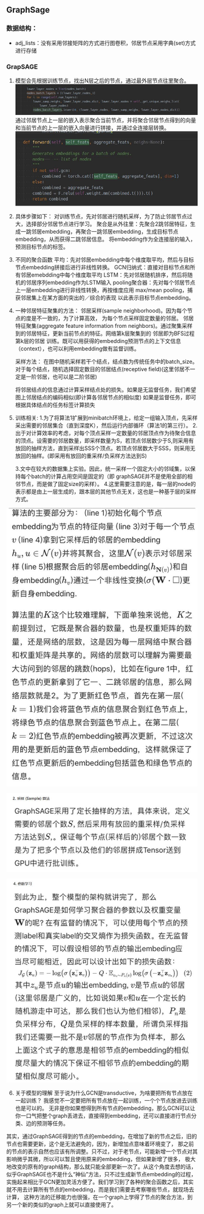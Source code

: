 ## GraphSage

### 数据结构：

* adj_lists：没有采用邻接矩阵的方式进行图卷积，邻居节点采用字典(set)方式进行存储


### GrapSAGE
1. 模型会先根据训练节点，找出N层之后的节点，通过最外层节点往里聚合。
	![](review_files/2.jpg)
	通过邻居节点上一层的嵌入表示聚合当前节点，并将聚合邻居节点得到的向量和当前节点的上一层的嵌入向量进行拼接，并通过全连接层转换。
	![](review_files/1.jpg)

2. 具体步骤如下：
	对训练节点，先对邻居进行随机采样，为了防止邻居节点过大，选择部分邻居节点进行学习。
	聚合是从外往里：先聚合2跳邻居特征，生成一跳邻居embedding，再聚合一跳邻居embedding，生成目标节点embedding，从而获得二跳邻居信息。
	将embedding作为全连接层的输入，预测目标节点的标签。

3. 不同的聚合函数
	平均：先对邻居embedding中每个维度取平均，然后与目标节点embedding拼接后进行非线性转换。
	GCN归纳式：直接对目标节点和所有邻居emebdding中每个维度取平均
	LSTM：先对邻居随机排序，然后将随机的邻居序列embedding作为LSTM输入
	pooling聚合器：先对每个邻居节点上一层embedding进行非线性转换，再按维度应用 max/mean pooling，捕获邻居集上在某方面的突出的／综合的表现 以此表示目标节点embedding。
	
4. 一种邻居特征聚集的方法：
	邻居采样(sample neighborhood)。因为每个节点的度是不一致的，为了计算高效， 为每个节点采样固定数量的邻居。
	邻居特征聚集(aggregate feature information from neighbors)。通过聚集采样到的邻居特征，更新当前节点的特征。网络第k层聚集到的 邻居即为BFS过程第k层的邻居
	训练。既可以用获得的embedding预测节点的上下文信息（context），也可以利用embedding做有监督训练。

	采样方法：
	在图中随机采样若干个结点，结点数为传统任务中的batch_size。对于每个结点，随机选择固定数目的邻居结点(receptive field)(这里邻居不一定是一阶邻居，也可以是二阶邻居)
	
	将邻居结点的信息通过计算采样结点处的损失。如果是无监督任务，我们希望图上邻居结点的编码相似(即计算各邻居节点的相似度)
	如果是监督任务，即可根据具体结点的任务标签计算损失

5. 训练相关:
	1.为了将算法1扩展到minibatch环境上，给定一组输入顶点，先采样采出需要的邻居集合（直到深度K），然后运行内部循环（算法1的第三行）。
	2.出于对计算效率的考虑，对每个顶点采样一定数量的邻居顶点作为待聚合信息的顶点。设需要的邻居数量，即采样数量为S，若顶点邻居数少于S,则采用有放回的抽样方法，直到采样出SSS个顶点。若顶点邻居数大于SSS，则采用无放回的抽样。(即采用有放回的重采样/负采样方法达到S)
	
	3.文中在较大的数据集上实验。因此，统一采样一个固定大小的邻域集，以保持每个batch的计算占用空间是固定的（即 graphSAGE并不是使用全部的相邻节点，而是做了固定size的采样）。
	4.这里需要注意的是，每一层的node的表示都是由上一层生成的，跟本层的其他节点无关，这也是一种基于层的采样方式。

![](review_files/3.jpg)

![](review_files/4.jpg)

![](review_files/5.jpg)

6. 关于模型的理解
至于说为什么GCN是transductive，为啥要把所有节点放在一起训练？ 我感觉不一定要把所有节点放在一起训练，一个个节点放进去训练也是可以的。
无非是你如果想得到所有节点的embedding，那么GCN可以让你一口气把整个graph丢进去，直接得到embedding，还可以直接进行节点分类、边的预测等任务。

其实，通过GraphSAGE得到的节点的embedding，在增加了新的节点之后，旧的节点也需要更新，这个是无法避免的，因为，新增加点意味着环境变了，
那之前的节点的表示自然也应该有所调整。只不过，对于老节点，可能新增一个节点对其影响微乎其微，所以可以暂且使用原来的embedding，但如果新增了很多，
极大地改变的原有的graph结构，那么就只能全部更新一次了。从这个角度去想的话，似乎GraphSAGE也不是什么“神仙”方法，只不过生成新节点embedding的过程，
实施起来相比于GCN更加灵活方便了。我们学习到了各种的聚合函数之后，其实就不用去计算所有节点的embedding，而是我们需要去考察哪些节点，就现场去计算，
这种方法的迁移能力也很强，在一个graph上学得了节点的聚合方法，到另一个新的类似的graph上就可以直接使用了。
